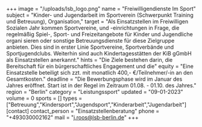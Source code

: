 +++
image = "/uploads/lsb_logo.png"
name = "Freiwilligendienste Im Sport"
subject = "Kinder- und Jugendarbeit im Sportverein (Schwerpunkt Training und Betreuung), Organisation,"
target = "Als Einsatzstellen im Freiwilligen Sozialen Jahr kommen Sportvereine, und -einrichtungen in Frage, die regelmäßig Spiel-, Sport- und Freizeitangebote für Kinder und Jugendliche organi sieren oder sonstige Betreuungsdienste für diese Zielgruppe anbieten. Dies sind in erster Linie Sportvereine, Sportverbände und Sportjugendclubs. Weiterhin sind auch Kindertagesstätten der KiB gGmbH als Einsatzstellen anerkannt."
hints = "Die Ziele bestehen darin, die Bereitschaft für ein bürgerschaftliches Engagement und die"
equity = "Eine Einsatzstelle beteiligt sich zzt. mit monatlich 400,- €/Teilnehmer/-in an den Gesamtkosten."
deadline = "Die Bewerbungsphase wird im Januar des Jahres eröffnet. Start ist in der Regel im Zeitraum 01.08. - 01.10. des Jahres."
region = "Berlin"
category = "Leistungssport"
updated = "09-01-2023"
volume = 0
sports = []
types = ["Betreuung","Kindersport","Jugendsport","Kinderarbeit","Jugendarbeit"]
[contact]
contact_person = "Einsatzstellenberatung"
phone = "+493030002162"
mail = "j.roos@lsb-berlin.de"
+++